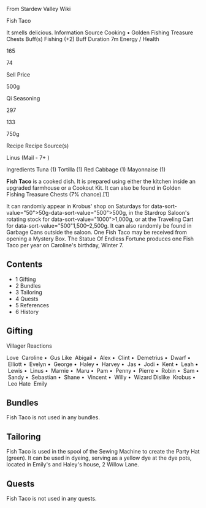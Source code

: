 From Stardew Valley Wiki

Fish Taco

It smells delicious. Information Source Cooking • Golden Fishing Treasure Chests Buff(s) Fishing (+2) Buff Duration 7m Energy / Health

165

74

Sell Price

500g

Qi Seasoning

297

133

750g

Recipe Recipe Source(s)

Linus (Mail - 7+ )

Ingredients Tuna (1) Tortilla (1) Red Cabbage (1) Mayonnaise (1)

**Fish Taco** is a cooked dish. It is prepared using either the kitchen inside an upgraded farmhouse or a Cookout Kit. It can also be found in Golden Fishing Treasure Chests (7% chance).\[1]

It can randomly appear in Krobus' shop on Saturdays for data-sort-value="50"&gt;50g-data-sort-value="500"&gt;500g, in the Stardrop Saloon's rotating stock for data-sort-value="1000"&gt;1,000g, or at the Traveling Cart for data-sort-value="500"1,500–2,500g. It can also randomly be found in Garbage Cans outside the saloon. One Fish Taco may be received from opening a Mystery Box. The Statue Of Endless Fortune produces one Fish Taco per year on Caroline's birthday, Winter 7.

## Contents

- 1 Gifting
- 2 Bundles
- 3 Tailoring
- 4 Quests
- 5 References
- 6 History

## Gifting

Villager Reactions

Love  Caroline •  Gus Like  Abigail •  Alex •  Clint •  Demetrius •  Dwarf •  Elliott •  Evelyn •  George •  Haley •  Harvey •  Jas •  Jodi •  Kent •  Leah •  Lewis •  Linus •  Marnie •  Maru •  Pam •  Penny •  Pierre •  Robin •  Sam •  Sandy •  Sebastian •  Shane •  Vincent •  Willy •  Wizard Dislike  Krobus •  Leo Hate  Emily

## Bundles

Fish Taco is not used in any bundles.

## Tailoring

Fish Taco is used in the spool of the Sewing Machine to create the Party Hat (green). It can be used in dyeing, serving as a yellow dye at the dye pots, located in Emily's and Haley's house, 2 Willow Lane.

## Quests

Fish Taco is not used in any quests.